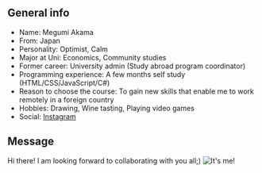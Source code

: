## General info
- Name: Megumi Akama
- From: Japan
- Personality: Optimist, Calm
- Major at Uni: Economics, Community studies
- Former career: University admin (Study abroad program coordinator)
- Programming experience: A few months self study (HTML/CSS/JavaScript/C#)
- Reason to choose the course: To gain new skills that enable me to work remotely in a foreign country
- Hobbies: Drawing, Wine tasting, Playing video games
- Social: [Instagram](https://www.instagram.com/hige_sugar9/?hl=ja)

## Message
Hi there! I am looking forward to collaborating with you all;)
![It's me!](https://meg-1126.github.io/test/profile.JPG)




